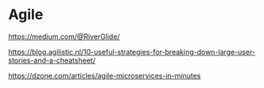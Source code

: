 # Agile

https://medium.com/@RiverGlide/


https://blog.agilistic.nl/10-useful-strategies-for-breaking-down-large-user-stories-and-a-cheatsheet/

https://dzone.com/articles/agile-microservices-in-minutes


